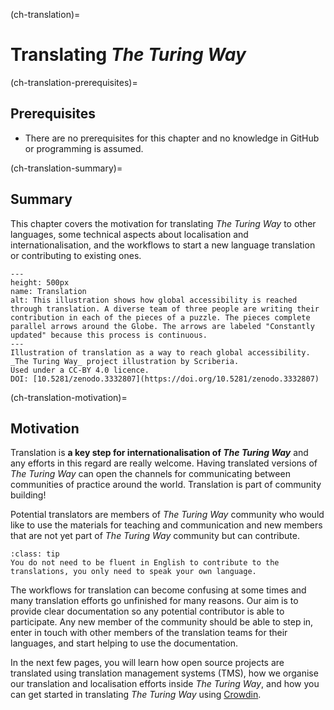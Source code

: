(ch-translation)=
# Translating _The Turing Way_

(ch-translation-prerequisites)=
## Prerequisites

- There are no prerequisites for this chapter and no knowledge in GitHub or programming is assumed.

(ch-translation-summary)=
## Summary

This chapter covers the motivation for translating _The Turing Way_ to other languages, some technical aspects about localisation and internationalisation, and the workflows to start a new language translation or contributing to existing ones.

```{figure} ../../figures/translation.*
---
height: 500px
name: Translation
alt: This illustration shows how global accessibility is reached through translation. A diverse team of three people are writing their contribution in each of the pieces of a puzzle. The pieces complete parallel arrows around the Globe. The arrows are labeled "Constantly updated" because this process is continuous.
---
Illustration of translation as a way to reach global accessibility. _The Turing Way_ project illustration by Scriberia.
Used under a CC-BY 4.0 licence.
DOI: [10.5281/zenodo.3332807](https://doi.org/10.5281/zenodo.3332807)
```

(ch-translation-motivation)=
## Motivation

Translation is **a key step for internationalisation of _The Turing Way_** and any efforts in this regard are really welcome.
Having translated versions of _The Turing Way_ can open the channels for communicating between communities of practice around the world.
Translation is part of community building!

Potential translators are members of _The Turing Way_ community who would like to use the materials for teaching and communication and new members that are not yet part of _The Turing Way_ community but can contribute.

```{admonition} Remember
:class: tip
You do not need to be fluent in English to contribute to the translations, you only need to speak your own language.
```

The workflows for translation can become confusing at some times and many translation efforts go unfinished for many reasons.
Our aim is to provide clear documentation so any potential contributor is able to participate.
Any new member of the community should be able to step in, enter in touch with other members of the translation teams for their languages, and start helping to use the documentation.

In the next few pages, you will learn how open source projects are translated using translation management systems (TMS), how we organise our translation and localisation efforts inside _The Turing Way_, and how you can get started in translating _The Turing Way_ using [Crowdin](https://crowdin.com/).
